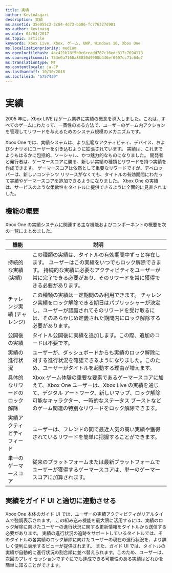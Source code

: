 ```yaml
---
title: 実績
author: KevinAsgari
description: 実績
ms.assetid: 35e055c2-3c84-4d73-bb86-fc776327d901
ms.author: kevinasg
ms.date: 04/04/2017
ms.topic: article
keywords: Xbox Live, Xbox, ゲーム, UWP, Windows 10, Xbox One
ms.localizationpriority: medium
ms.openlocfilehash: 4ac421b78f5b0c6ccadd787c16edc817c7694173
ms.sourcegitcommit: 753e0a7160a88830d9908b446ef0907cc71c64e7
ms.translationtype: MT
ms.contentlocale: ja-JP
ms.lasthandoff: 10/30/2018
ms.locfileid: "5757439"
---
```

# <a name="achievements"></a>実績

2005 年に、Xbox LIVE はゲーム業界に実績の概念を導入しました。これは、すべてのゲームにわたって、一貫性のある方法で、ユーザーのゲーム内アクションを管理してリワードを与えるためのシステム規模のメカニズムです。

Xbox One では、実績システムは、より広範なアクティビティ、デバイス、およびシナリオにユーザーを引き込むように拡張されています。 実績は、これまでよりもはるかに包括的、ソーシャル、かつ魅力的なものになりました。 開発者と発行者は、ゲーマースコアに勝る、新しい実績の種類とリワードを持つ実績を作成できます。 ゲーマースコアは依然として重要なリワードですが、デベロッパーは、新しいコンテンツ リリースがなくても、タイトルの有効期間にわたって実績やゲーマースコアを追加できるようになりました。 Xbox One の実績は、サービスのような柔軟性をタイトルに提供できるように全面的に見直されました。

## <a name="feature-summary"></a>機能の概要 ##
Xbox One の実績システムに関連する主な機能およびコンポーネントの概要を次の一覧にまとめました。

機能 | 説明
--- | ---
持続的な実績 (実績) | この種類の実績は、タイトルの有効期間中ずっと存在します。 ユーザーはこの実績をいつでもロック解除できます。 持続的な実績に必要なアクティビティをユーザーが常に完了できる必要があり、そのリワードを常に獲得できる必要があります。
チャレンジ実績 (チャレンジ) | この種類の実績は一定期間のみ利用できます。 チャレンジ実績をロック解除できる期日はパブリッシャーが決定し、ユーザーが認識されてそのリワードを受け取るには、そのあらかじめ定義された期間内にロック解除する必要があります。
公開後の実績 | タイトル公開後に実績を追加します。この際、追加のコードは不要です。
実績の進行状況 | ユーザーが、ダッシュボードからも実績のロック解除に対する進行状況を確認できるようになりました。このため、ユーザーがタイトルを起動する理由が増えます。
具体的なリワードのロック解除 | Xbox ゲーム体験の重要な要素であるゲーマースコアに加えて、Xbox One ユーザーは、Xbox Live の実績を通じて、デジタル アートワーク、新しいマップ、ロック解除可能なキャラクター、一時的なステータス ブーストなどのゲーム関連の特別なリワードをロック解除できます。
実績アクティビティ フィード | ユーザーは、フレンドの間で最近人気の高い実績や獲得されているリワードを簡単に把握することができます。
単一のゲーマースコア | 従来のプラットフォームまたは最新プラットフォームでユーザーが獲得するゲーマースコアは、単一のゲーマースコアに加算されます。

## <a name="making-achievements-work-well-with-the-guide-ui"></a>実績をガイド UI と適切に連動させる ##
Xbox One 本体のガイド UI では、ユーザーの実績アクティビティがリアルタイムで強調表示されます。 この組み込み機能を最大限に活用するには、実績のロック解除に向けたユーザーの進行状況に関する更新情報をタイトルから送信する必要があります。 実績の進行状況の追跡をサポートしているタイトルでは、そのタイトルの各実績のロック解除に向けたユーザーの現在の進行状況を、より詳しく便利に表示するビューが提供されます。 また、ガイド UI では、タイトルの実績が自動的に進行状況の割合順に並べ替えられます。このため、ユーザーは、次回のプレイ セッションですぐにでも達成できる可能性のある実績はどれかを簡単に知ることができます。
